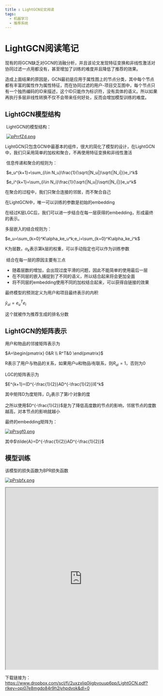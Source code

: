 ```yaml
---
title : LightGCN论文阅读
tags:
  - 机器学习
  - 推荐系统
---
```


# LightGCN阅读笔记



​	现有的将GCN缺乏对GCN的消融分析，并且该论文发现特征变换和非线性激活对协同过滤一点用都没有，甚至增加了训练的难度并且降低了推荐的效果。

​	造成上面结果的原因是，GCN最初是应用于属性图上的节点分类，其中每个节点都有丰富的属性作为属性特征，而在协同过滤的用户-项目交互图中，每个节点只有一个独热编码的ID来描述，这个ID只能作为标识符，没有具体的语义。所以如果再执行多层非线性转换不仅不会带来任何好处，反而会增加模型训练的难度。

## LightGCN模型结构

​	LightGCN的模型结构：

​	[![pPrrfZd.png](https://s1.ax1x.com/2023/09/05/pPrrfZd.png)](https://imgse.com/i/pPrrfZd)

​	LightGCN只包含GCN中最基本的组件，很大的简化了模型的设计，在LightGCN中，我们只采用简单的加权和聚合，不再使用特征变换和非线性激活

​	信息传递和聚合的规则为：

​	$e_u^{k+1}=\sum_{i\in N_u}\frac{1}{\sqrt{|N_u|}\sqrt{|N_i|}}e_i^k$

​	$e_i^{k+1}=\sum_{i\in N_i}\frac{1}{\sqrt{|N_u|}\sqrt{|N_i|}}e_u^k$

在聚合的过程中，我们只聚合连接的邻居，而不聚合自己

在LightGCN中，唯一可以训练的参数是初始的embedding

在经过K层LGC后，我们可以进一步结合在每一层获得的embedding，形成最终的表示。

多层嵌入的结合规则为：

$e_u=\sum_{k=0}^K\alpha_ke_u^k;e_i=\sum_{k=0}^K\alpha_ke_i^k$

K为层数，$\alpha_k$表示第k层的权重，可以手动指定也可以作为训练参数

​	结合在每一层的原因主要有三点

+ 随着层数的增加，会出现过度平滑的问题，因此不能简单的使用最后一层
+ 在不同层的嵌入捕捉到了不同的语义，所以结合起来将会更加全面
+ 将不同层的embedding使用不同的加权结合起来，可以获得自链接的效果

最终模型的预测定义为用户和项目最终表示的内积

$\hat{y}_{ui}=e_u^Te_i$

这个就被作为推荐生成的排名分数

## 	LightGCN的矩阵表示

用户和物品的邻接矩阵表示为

$A=\begin{pmatrix}
  0&R \\
  R^T&0
\end{pmatrix}$

R表示了用户与物品的关系，如果用户u和物品i有联系，则$R_{ui}=1$，否则为0

LGC的矩阵表示为

$E^{k+1}=(D^{-\frac{1}{2}}AD^{-\frac{1}{2}})E^k$

其中矩阵D为度矩阵，$D_{ii}$表示了第i个对象的度

之所以使用$D^{-\frac{1}{2}}$是为了降低高度数的节点的影响，邻居节点的度数越高，对本节点的影响就越小

最终的embedding矩阵为：

[![pPrsgf0.png](https://s1.ax1x.com/2023/09/05/pPrsgf0.png)](https://imgse.com/i/pPrsgf0)



其中$\tilde{A}=D^{-\frac{1}{2}}AD^{-\frac{1}{2}}$

## 模型训练

该模型的损失函数为BPR损失函数

[![pPrsbfx.png](https://s1.ax1x.com/2023/09/05/pPrsbfx.png)](https://imgse.com/i/pPrsbfx)



<iframe src="https://www.dropbox.com/scl/fi/2uxzxljq0jigbvouup6pp/LightGCN.pdf?rlkey=opi07e8mgdo84r9h2iyhpdvok&raw=1" width="100%" height="600px"></iframe>

下载链接为：https://www.dropbox.com/scl/fi/2uxzxljq0jigbvouup6pp/LightGCN.pdf?rlkey=opi07e8mgdo84r9h2iyhpdvok&dl=0
